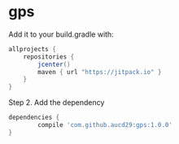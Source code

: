 # gps

Add it to your build.gradle with:
```gradle
allprojects {
    repositories {
        jcenter()
        maven { url "https://jitpack.io" }
    }
}
```

Step 2. Add the dependency

```gradle
dependencies {
	    compile 'com.github.aucd29:gps:1.0.0'
}
```
